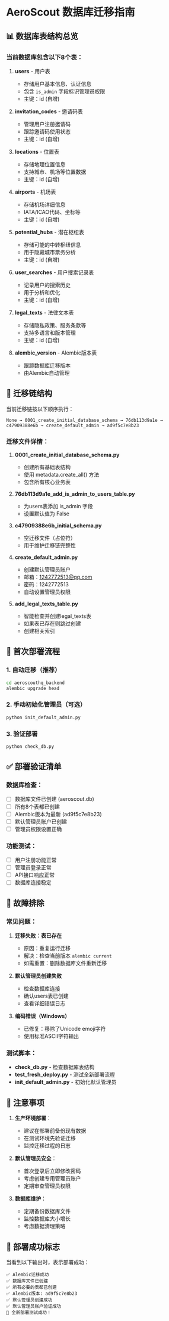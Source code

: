 # AeroScout 数据库迁移指南

## 📊 数据库表结构总览

### 当前数据库包含以下8个表：

1. **users** - 用户表
   - 存储用户基本信息、认证信息
   - 包含 `is_admin` 字段标识管理员权限
   - 主键：id (自增)

2. **invitation_codes** - 邀请码表
   - 管理用户注册邀请码
   - 跟踪邀请码使用状态
   - 主键：id (自增)

3. **locations** - 位置表
   - 存储地理位置信息
   - 支持城市、机场等位置数据
   - 主键：id (自增)

4. **airports** - 机场表
   - 存储机场详细信息
   - IATA/ICAO代码、坐标等
   - 主键：id (自增)

5. **potential_hubs** - 潜在枢纽表
   - 存储可能的中转枢纽信息
   - 用于隐藏城市票务分析
   - 主键：id (自增)

6. **user_searches** - 用户搜索记录表
   - 记录用户的搜索历史
   - 用于分析和优化
   - 主键：id (自增)

7. **legal_texts** - 法律文本表
   - 存储隐私政策、服务条款等
   - 支持多语言和版本管理
   - 主键：id (自增)

8. **alembic_version** - Alembic版本表
   - 跟踪数据库迁移版本
   - 由Alembic自动管理

## 🔄 迁移链结构

当前迁移链按以下顺序执行：

```
None → 0001_create_initial_database_schema → 76db113d9a1e → c47909388e6b → create_default_admin → ad9f5c7e8b23
```

### 迁移文件详情：

1. **0001_create_initial_database_schema.py**
   - 创建所有基础表结构
   - 使用 metadata.create_all() 方法
   - 包含所有核心业务表

2. **76db113d9a1e_add_is_admin_to_users_table.py**
   - 为users表添加 is_admin 字段
   - 设置默认值为 False

3. **c47909388e6b_initial_schema.py**
   - 空迁移文件（占位符）
   - 用于维护迁移链完整性

4. **create_default_admin.py**
   - 创建默认管理员账户
   - 邮箱：1242772513@qq.com
   - 密码：1242772513
   - 自动设置管理员权限

5. **add_legal_texts_table.py**
   - 智能检查并创建legal_texts表
   - 如果表已存在则跳过创建
   - 创建相关索引

## 🚀 首次部署流程

### 1. 自动迁移（推荐）
```bash
cd aeroscouthq_backend
alembic upgrade head
```

### 2. 手动初始化管理员（可选）
```bash
python init_default_admin.py
```

### 3. 验证部署
```bash
python check_db.py
```

## ✅ 部署验证清单

### 数据库检查：
- [ ] 数据库文件已创建 (aeroscout.db)
- [ ] 所有8个表都已创建
- [ ] Alembic版本为最新 (ad9f5c7e8b23)
- [ ] 默认管理员账户已创建
- [ ] 管理员权限设置正确

### 功能测试：
- [ ] 用户注册功能正常
- [ ] 管理员登录正常
- [ ] API接口响应正常
- [ ] 数据库连接稳定

## 🔧 故障排除

### 常见问题：

1. **迁移失败：表已存在**
   - 原因：重复运行迁移
   - 解决：检查当前版本 `alembic current`
   - 如需重置：删除数据库文件重新迁移

2. **默认管理员创建失败**
   - 检查数据库连接
   - 确认users表已创建
   - 查看详细错误日志

3. **编码错误（Windows）**
   - 已修复：移除了Unicode emoji字符
   - 使用标准ASCII字符输出

### 测试脚本：

- **check_db.py** - 检查数据库表结构
- **test_fresh_deploy.py** - 测试全新部署流程
- **init_default_admin.py** - 初始化默认管理员

## 📝 注意事项

1. **生产环境部署**：
   - 建议在部署前备份现有数据
   - 在测试环境先验证迁移
   - 监控迁移过程的日志

2. **默认管理员安全**：
   - 首次登录后立即修改密码
   - 考虑创建专用管理员账户
   - 定期审查管理员权限

3. **数据库维护**：
   - 定期备份数据库文件
   - 监控数据库大小增长
   - 考虑数据清理策略

## 🎯 部署成功标志

当看到以下输出时，表示部署成功：

```
✅ Alembic迁移成功
✅ 数据库文件已创建
✅ 所有必要的表都已创建
✅ Alembic版本: ad9f5c7e8b23
✅ 默认管理员创建成功
✅ 默认管理员账户验证成功
🎉 全新部署测试成功！
```
